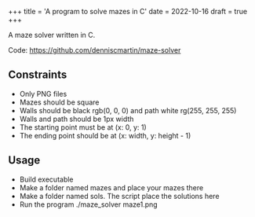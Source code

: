 +++
title = 'A program to solve mazes in C'
date = 2022-10-16
draft = true
+++

A maze solver written in C.

Code: <https://github.com/denniscmartin/maze-solver>

## Constraints

- Only PNG files
- Mazes should be square
- Walls should be black rgb(0, 0, 0) and path white rg(255, 255, 255)
- Walls and path should be 1px width
- The starting point must be at (x: 0, y: 1)
- The ending point should be at (x: width, y: height - 1)

## Usage

- Build executable
- Make a folder named mazes and place your mazes there
- Make a folder named sols. The script place the solutions here
- Run the program ./maze_solver maze1.png
